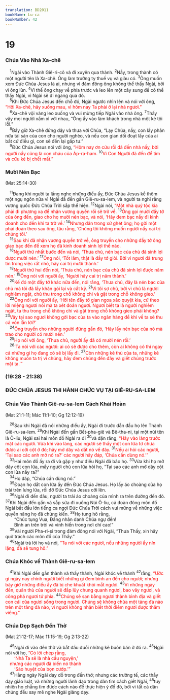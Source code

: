 ```yaml
---
translation: BD2011
bookName: Lu-ca 
bookNumber: 42
---
```


<div class="title"><h1>19</h1><h3>Chúa Vào Nhà Xa-chê</h3></div>
<span class="verse lu_19_1"> <sup>1</sup>Ngài vào Thành Giê-ri-cô và đi xuyên qua thành. </span>
<span class="verse lu_19_2"><sup>2</sup>Nầy, trong thành có một người tên là Xa-chê. Ông làm trưởng ty thuế vụ và giàu có. </span>
<span class="verse lu_19_3"><sup>3</sup>Ông muốn xem Ðức Chúa Jesus là ai, nhưng vì đám đông ông không thể thấy Ngài, bởi vì ông lùn. </span>
<span class="verse lu_19_4"><sup>4</sup>Vì thế ông chạy về phía trước và leo lên một cây sung để có thể thấy Ngài, vì Ngài sẽ đi ngang qua đó.<br/></span>
<span class="verse lu_19_5"> <sup>5</sup>Khi Ðức Chúa Jesus đến chỗ đó, Ngài ngước nhìn lên và nói với ông, <font color="red">“Hỡi Xa-chê, hãy xuống mau, vì hôm nay Ta phải ở lại nhà ngươi.”</font><br/></span>
<span class="verse lu_19_6"> <sup>6</sup>Xa-chê vội vàng leo xuống và vui mừng tiếp Ngài vào nhà ông. </span>
<span class="verse lu_19_7"><sup>7</sup>Thấy vậy mọi người xầm xì với nhau, “Ông ấy vào làm khách trong nhà một kẻ tội lỗi.”<br/></span>
<span class="verse lu_19_8"> <sup>8</sup>Bấy giờ Xa-chê đứng dậy và thưa với Chúa, “Lạy Chúa, nầy, con lấy phân nửa tài sản của con cho người nghèo, và nếu con gian dối đoạt lấy của ai bất cứ điều gì, con sẽ đền lại gấp tư.”<br/></span>
<span class="verse lu_19_9"> <sup>9</sup>Ðức Chúa Jesus nói với ông, <font color="red">“Hôm nay ơn cứu rỗi đã đến nhà nầy, bởi người nầy cũng là con cháu của Áp-ra-ham. </font></span>
<span class="verse lu_19_10"><sup>10</sup><font color="red">Vì Con Người đã đến để tìm và cứu kẻ bị chết mất.”</font><br/></span>
<div class="title"><h3>Mười Nén Bạc</h3><p>(Mat 25:14-30)</p></div>
<span class="verse lu_19_11"> <sup>11</sup>Ðang khi người ta lắng nghe những điều ấy, Ðức Chúa Jesus kể thêm một ngụ ngôn nữa vì Ngài đã đến gần Giê-ru-sa-lem, và người ta nghĩ rằng vương quốc Ðức Chúa Trời sắp thể hiện. </span>
<span class="verse lu_19_12"><sup>12</sup>Ngài nói, <font color="red">“Một nhà quý tộc kia phải đi phương xa để nhận vương quyền rồi sẽ trở về. </font></span>
<span class="verse lu_19_13"><sup>13</sup><font color="red">Ông gọi mười đầy tớ của ông đến, giao cho họ mười nén bạc, và nói, ‘Hãy đem bạc nầy đi kinh doanh cho đến khi ta trở về.’ </font></span>
<span class="verse lu_19_14"><sup>14</sup><font color="red">Nhưng dân trong xứ ghét ông; họ gởi một phái đoàn theo sau ông, tâu rằng, ‘Chúng tôi không muốn người nầy cai trị chúng tôi.’</font><br/></span>
<span class="verse lu_19_15"> <sup>15</sup><font color="red">Sau khi đã nhận vương quyền trở về, ông truyền cho những đầy tớ ông giao bạc đến để xem họ đã kinh doanh sinh lợi thể nào.</font><br/></span>
<span class="verse lu_19_16"> <sup>16</sup><font color="red">Người thứ nhất bước đến và nói, ‘Thưa chủ, nén bạc của chủ đã sinh lợi được mười nén.’ </font></span>
<span class="verse lu_19_17"><sup>17</sup><font color="red">Ông nói, ‘Tốt lắm, thật là đầy tớ giỏi. Bởi vì ngươi đã trung tín trong việc rất nhỏ, hãy cai trị mười thành.’</font><br/></span>
<span class="verse lu_19_18"> <sup>18</sup><font color="red">Người thứ hai đến nói, ‘Thưa chủ, nén bạc của chủ đã sinh lợi được năm nén.’ </font></span>
<span class="verse lu_19_19"><sup>19</sup><font color="red">Ông nói với người ấy, ‘Ngươi hãy cai trị năm thành.’</font><br/></span>
<span class="verse lu_19_20"> <sup>20</sup><font color="red">Kế đó một đầy tớ khác nữa đến, nói rằng, ‘Thưa chủ, đây là nén bạc của chủ mà tôi đã lấy khăn gói lại và cất kỹ. </font></span>
<span class="verse lu_19_21"><sup>21</sup><font color="red">Vì tôi sợ chủ, bởi vì chủ là người nghiêm ngặt, chủ thu trong chỗ không chi và gặt trong chỗ không gieo.’ </font><br/></span>
<span class="verse lu_19_22"> <sup>22</sup><font color="red">Ông nói với người ấy, ‘Hỡi tên đầy tớ gian ngoa xảo quyệt kia, cứ theo lời miệng ngươi nói mà ta xét đoán ngươi. Ngươi biết ta là người nghiêm ngặt, ta thu trong chỗ không chi và gặt trong chỗ không gieo phải không? </font></span>
<span class="verse lu_19_23"><sup>23</sup><font color="red">Vậy tại sao ngươi không gởi bạc của ta vào ngân hàng để khi về ta sẽ thu cả vốn lẫn lời?’</font><br/></span>
<span class="verse lu_19_24"> <sup>24</sup><font color="red">Ông truyền cho những người đứng gần đó, ‘Hãy lấy nén bạc của nó mà trao cho người có mười nén.’ </font><br/></span>
<span class="verse lu_19_25"> <sup>25</sup><font color="red">Họ nói với ông, ‘Thưa chủ, người ấy đã có mười nén rồi.’</font><br/></span>
<span class="verse lu_19_26"> <sup>26</sup><font color="red">‘Ta nói với các ngươi: ai có sẽ được cho thêm, còn ai không có thì ngay cả những gì họ đang có sẽ bị lấy đi. </font></span>
<span class="verse lu_19_27"><sup>27</sup><font color="red">Còn những kẻ thù của ta, những kẻ không muốn ta trị vì chúng, hãy đem chúng đến đây và giết chúng trước mặt ta.’” </font><br/></span>
<div class="title"><h3>(19:28 - 21:38)</h3><h3>ÐỨC CHÚA JESUS THI HÀNH CHỨC VỤ TẠI GIÊ-RU-SA-LEM </h3><h3>Chúa Vào Thành Giê-ru-sa-lem Cách Khải Hoàn</h3><p>(Mat 21:1-11; Mác 11:1-10; Gg 12:12-19)</p></div>
<span class="verse lu_19_28"> <sup>28</sup>Sau khi Ngài đã nói những điều ấy, Ngài đi trước dẫn đầu họ lên Thành Giê-ru-sa-lem. </span>
<span class="verse lu_19_29"><sup>29</sup>Khi Ngài đến gần Bết-pha-giê và Bê-tha-ni, tại một núi tên là Ô-liu, Ngài sai hai môn đồ Ngài ra đi </span>
<span class="verse lu_19_30"><sup>30</sup>và dặn rằng<font color="red">, “Hãy vào làng trước mặt các ngươi. Vừa khi vào làng, các ngươi sẽ thấy một con lừa tơ chưa được ai cỡi cột ở đó; hãy mở dây và dắt nó về đây. </font></span>
<span class="verse lu_19_31"><sup>31</sup><font color="red">Nếu ai hỏi các ngươi, ‘Tại sao các anh mở nó ra?’ các ngươi hãy đáp, ‘Chúa cần dùng nó.’”</font><br/></span>
<span class="verse lu_19_32"> <sup>32</sup>Hai môn đồ ấy ra đi và gặp y như điều Ngài đã bảo họ. </span>
<span class="verse lu_19_33"><sup>33</sup>Vừa khi họ mở dây cột con lừa, mấy người chủ con lừa hỏi họ, “Tại sao các anh mở dây cột con lừa nầy ra?”<br/></span>
<span class="verse lu_19_34"> <sup>34</sup>Họ đáp, “Chúa cần dùng nó.”<br/></span>
<span class="verse lu_19_35"> <sup>35</sup>Ðoạn họ dắt con lừa ấy đến Ðức Chúa Jesus. Họ lấy áo choàng của họ trải trên lưng lừa, rồi đỡ Ðức Chúa Jesus cỡi lên.<br/></span>
<span class="verse lu_19_36"> <sup>36</sup>Ngài đi đến đâu, người ta trải áo choàng của mình ra trên đường đến đó. </span>
<span class="verse lu_19_37"><sup>37</sup>Khi Ngài đến gần và sắp sửa đi xuống Núi Ô-liu, cả đoàn đông môn đồ Ngài bắt đầu lớn tiếng ca ngợi Ðức Chúa Trời cách vui mừng về những việc quyền năng họ đã chứng kiến. </span>
<span class="verse lu_19_38"><sup>38</sup>Họ tung hô rằng,<br/>  “Chúc tụng Vua, Ðấng nhân danh Chúa ngự đến!<br/>  Bình an trên trời và vinh hiển trong nơi chí cao!” <br/></span>
<span class="verse lu_19_39"> <sup>39</sup>Vài người Pha-ri-si trong đám đông nói với Ngài, “Thưa Thầy, xin hãy quở trách các môn đồ của Thầy.”<br/></span>
<span class="verse lu_19_40"> <sup>40</sup>Ngài trả lời họ và nói, <font color="red">“Ta nói với các ngươi, nếu những người ấy nín lặng, đá sẽ tung hô.”</font><br/></span>
<div class="title"><h3>Chúa Khóc về Thành Giê-ru-sa-lem</h3></div>
<span class="verse lu_19_41"> <sup>41</sup>Khi Ngài đến gần thành và thấy thành, Ngài khóc về thành </span>
<span class="verse lu_19_42"><sup>42</sup>rằng, <font color="red">“Ước gì ngày nay chính ngươi biết những gì đem bình an đến cho ngươi; nhưng bây giờ những điều ấy đã bị che khuất khỏi mắt ngươi. </font></span>
<span class="verse lu_19_43"><sup>43</sup><font color="red">Vì những ngày đến, quân thù của ngươi sẽ đắp lũy chung quanh ngươi, bao vây ngươi, và công phá ngươi tứ phía. </font></span>
<span class="verse lu_19_44"><sup>44</sup><font color="red">Chúng sẽ san bằng ngươi thành bình địa và giết con cái của ngươi sống trong ngươi. Chúng sẽ không chừa một tảng đá nào trên một tảng đá nào, vì ngươi không nhận biết thời điểm ngươi được thăm viếng.”</font><br/></span>
<div class="title"><h3>Chúa Dẹp Sạch Ðền Thờ</h3><p>(Mat 21:12-17; Mác 11:15-19; Gg 2:13-22)</p></div>
<span class="verse lu_19_45"> <sup>45</sup>Ngài đi vào đền thờ và bắt đầu đuổi những kẻ buôn bán ở đó ra. </span>
<span class="verse lu_19_46"><sup>46</sup>Ngài nói với họ, <font color="red">“Có lời chép rằng,</font><br/>  <font color="red">‘Nhà Ta sẽ là nhà cầu nguyện,’ </font><br/> <font color="red">nhưng các ngươi đã biến nó thành</font><br/>  <font color="red">‘Sào huyệt của bọn cướp.’” </font><br/></span>
<span class="verse lu_19_47"> <sup>47</sup>Hằng ngày Ngài dạy dỗ trong đền thờ; nhưng các trưởng tế, các thầy dạy giáo luật, và những người lãnh đạo trong dân tìm cách giết Ngài, </span>
<span class="verse lu_19_48"><sup>48</sup>tuy nhiên họ chẳng tìm được cách nào để thực hiện ý đồ đó, bởi vì tất cả dân chúng đều say mê nghe Ngài giảng dạy.<br/></span>
